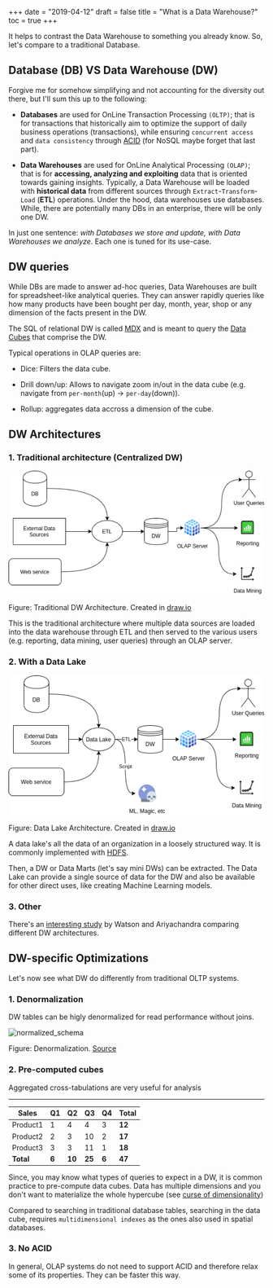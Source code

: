 +++
date = "2019-04-12"
draft = false
title = "What is a Data Warehouse?"
toc = true
+++

It helps to contrast the Data Warehouse to something you already know. So, let's compare to a traditional Database.

## Database (DB) VS Data Warehouse (DW)


Forgive me for somehow simplifying and not accounting for the diversity out there, but I'll sum this up to the following:

* **Databases** are used for OnLine Transaction Processing `(OLTP)`; that is for transactions that historically aim to optimize the support of daily business operations (transactions), while ensuring `concurrent access` and `data consistency` through [ACID](https://en.wikipedia.org/wiki/ACID) (for NoSQL maybe forget that last part).

* **Data Warehouses** are used for OnLine Analytical Processing `(OLAP)`; that is for **accessing, analyzing and exploiting** data that is oriented towards gaining insights. Typically, a Data Warehouse will be loaded with **historical data** from different sources through `Extract`-`Transform`-`Load` (**ETL**) operations. Under the hood, data warehouses use databases. While, there are potentially many DBs in an enterprise, there will be only one DW.

In just one sentence: *with Databases we store and update, with Data Warehouses we analyze*. Each one is tuned for its use-case.

## DW queries

While DBs are made to answer ad-hoc queries, Data Warehouses are built for spreadsheet-like analytical queries. They can answer rapidly queries like how many products have been bought per day, month, year, shop or any dimension of the facts present in the DW.

The SQL of relational DW is called [MDX](https://en.wikipedia.org/wiki/MultiDimensional_eXpressions) and is meant to query the [Data Cubes](https://en.wikipedia.org/wiki/OLAP_cube) that comprise the DW.

Typical operations in OLAP queries are:

* Dice: Filters the data cube.

* Drill down/up: Allows to navigate zoom in/out in the data cube (e.g. navigate from `per-month`(up) $\rightarrow$ `per-day`(down)).

* Rollup: aggregates data accross a dimension of the cube.


## DW Architectures

### 1. Traditional architecture (Centralized DW)

![traditional_architecture](/blog/data-warehouse-intro/dw_traditional_architecture.png)

Figure: Traditional DW Architecture. Created in [draw.io](https://draw.io)

This is the traditional architecture where multiple data sources are loaded into the data warehouse through ETL and then served to the various users (e.g. reporting, data mining, user queries) through an OLAP server.

### 2. With a Data Lake

![data_lake](/blog/data-warehouse-intro/dw_data_lake.png)

Figure: Data Lake Architecture. Created in [draw.io](https://draw.io)

A data lake's  all the data of an organization in a loosely structured way. It is commonly implemented with [HDFS](https://en.wikipedia.org/wiki/Apache_Hadoop).

Then, a DW or Data Marts (let's say mini DWs) can be extracted. The Data Lake can provide a single source of data for the DW and also be available for other direct uses, like creating Machine Learning models.


### 3. Other

There's an [interesting study](https://scholar.google.com/scholar?q=Ariyachandra%2C+Thilini%2C+and+Hugh+J.+Watson.+%22Which+data+warehouse+architecture+is+most+successful%3F&btnG=) by Watson and Ariyachandra comparing different DW architectures.


## DW-specific Optimizations

Let's now see what DW do differently from traditional OLTP systems.

### 1. Denormalization

DW tables can be higly denormalized for read performance without joins.

![normalized_schema](http://www.oracledba.ezpowell.com/oracle/papers/Denormalization_files/image002.jpg)

Figure: Denormalization. [Source](http://www.oracledba.ezpowell.com/oracle/papers/Denormalization.htm)


### 2. Pre-computed cubes

Aggregated cross-tabulations are very useful for analysis

----------------------
|  Sales | Q1   |  Q2 | Q3   |  Q4 |**Total**|
|---|---|---|---|---|---|
|Product1   |1 | 4| 4|  3 | **12**|
|  Product2 |2 | 3|10|  2 | **17**  |
|  Product3 |3 | 3|11|  1 | **18**  |
|**Total**|      **6** | **10**  | **25**  |  **6** | **47** |

Since, you may know what types of queries to expect in a DW, it is common practice to pre-compute data cubes. Data has multiple dimensions and you don't want to materialize the whole hypercube (see [curse of dimensionality](https://en.wikipedia.org/wiki/Curse_of_dimensionality))


Compared to searching in traditional database tables, searching in the data cube, requires ``multidimensional indexes`` as the ones also used in spatial databases.

### 3. No ACID

In general, OLAP systems do not need to support ACID and therefore relax some of its properties. They can be faster this way.



